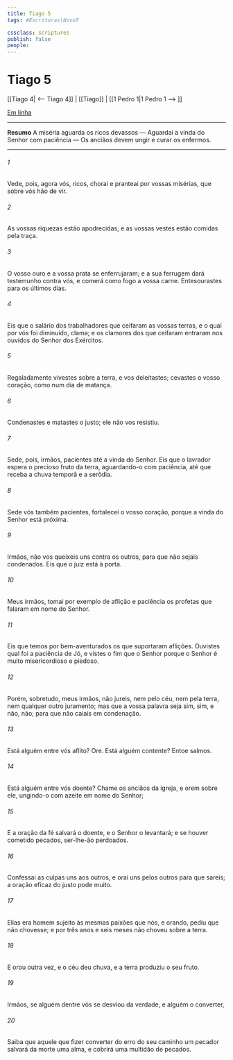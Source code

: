 ```yaml
---
title: Tiago 5
tags: #Escrituras\NovoT

cssclass: scriptures
publish: false
people:
---
```


# Tiago 5
[[Tiago 4| <-- Tiago 4]] | [[Tiago]] | [[1 Pedro 1|1 Pedro 1 --> ]]

[Em linha](https://churchofjesuschrist.org/study/scriptures/nt/james/5?lang=por)

---
__Resumo__
A miséria aguarda os ricos devassos — Aguardai a vinda do Senhor com paciência — Os anciãos devem ungir e curar os enfermos.

---
###### 1 
Vede, pois, agora vós, ricos, chorai e pranteai por vossas misérias, que sobre vós hão de vir.

###### 2 
As vossas riquezas estão apodrecidas, e as vossas vestes estão comidas pela traça.

###### 3 
O vosso ouro e a vossa prata se enferrujaram; e a sua ferrugem dará testemunho contra vós, e comerá como fogo a vossa carne. Entesourastes para os últimos dias.

###### 4 
Eis que o salário dos trabalhadores que ceifaram as vossas terras, e o qual por vós foi diminuído, clama; e os clamores dos que ceifaram entraram nos ouvidos do Senhor dos Exércitos.

###### 5 
Regaladamente vivestes sobre a terra, e vos deleitastes; cevastes o vosso coração, como num dia de matança.

###### 6 
Condenastes e matastes o justo; ele não vos resistiu.

###### 7 
Sede, pois, irmãos, pacientes até a vinda do Senhor. Eis que o lavrador espera o precioso fruto da terra, aguardando-o com paciência, até que receba a chuva temporã e a serôdia.

###### 8 
Sede vós também pacientes, fortalecei o vosso coração, porque  a vinda do Senhor está próxima.

###### 9 
Irmãos, não vos queixeis uns contra os outros, para que não sejais condenados. Eis que o juiz está à porta.

###### 10 
Meus irmãos, tomai por exemplo de aflição e paciência os profetas que falaram em nome do Senhor.

###### 11 
Eis que temos por bem-aventurados os que suportaram aflições. Ouvistes qual foi a paciência de Jó, e vistes o fim que o Senhor  porque o Senhor é muito misericordioso e piedoso.

###### 12 
Porém, sobretudo, meus irmãos, não jureis, nem pelo céu, nem pela terra, nem  qualquer outro juramento; mas que a vossa palavra seja sim, sim, e não, não; para que não caiais em condenação.

###### 13 
Está alguém entre vós aflito? Ore. Está alguém contente? Entoe salmos.

###### 14 
Está alguém entre vós doente? Chame os anciãos da igreja, e orem sobre ele, ungindo-o com azeite em nome do Senhor;

###### 15 
E a oração da fé salvará o doente, e o Senhor o levantará; e se houver cometido pecados, ser-lhe-ão perdoados.

###### 16 
Confessai as  culpas uns aos outros, e orai uns pelos outros para que sareis; a oração eficaz do justo pode muito.

###### 17 
Elias era homem sujeito às mesmas paixões que nós, e orando, pediu que não chovesse; e por três anos e seis meses não choveu sobre a terra.

###### 18 
E orou outra vez, e o céu deu chuva, e a terra produziu o seu fruto.

###### 19 
Irmãos, se alguém dentre vós se desviou da verdade, e alguém o converter,

###### 20 
Saiba que aquele que fizer converter do erro do seu caminho um pecador salvará da morte uma alma, e cobrirá uma multidão de pecados.

